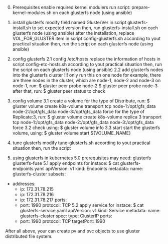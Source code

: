 0. Prerequisites
enable required kernel modulers
run script: prepare-kernel-modules.sh
on each glusterfs node
(using ansible)

1. install glusterfs
modify field named GlusterVer in script glusterfs-install.sh to set expected version
then, run glusterfs-install.sh on each glusterfs node
(using ansible)
after the installation, replace VOL_FOR_GLUSTER item in script config-glusterfs.sh according to yout practical situation 
then, run the script on each glusterfs node
(using ansible)

2. config glusterfs
2.1 config /etc/hosts
replace the information of hosts in script config-etc-hosts.sh according to yout practical situation
then, run the script on each glusterfs node
(using ansible)
2.2 add glusterfs nodes into the glusterfs cluster 
!!! only run this on one node
for example, there are three nodes in the cluster, which are node-1, node-2 and node-3
on node-1, run:
$ gluster peer probe node-2
$ gluster peer probe node-3
after that, run:
$ gluster peer status
to check

3. config volume
3.1 create a volume
for the type of Distribute, run:
$ gluster volume create k8s-volume transport tcp node-1:/opt/gfs_data node-2:/opt/gfs_data node-3:/opt/gfs_data force
for the type of Replicate:3, run:
$ gluster volume create k8s-volume replica 3 transport tcp node-1:/opt/gfs_data node-2:/opt/gfs_data node-3:/opt/gfs_data force
3.2 check
using:
$ gluster volume info
3.3 start
start the glusterfs volume, using:
$ gluster volume start ${VOLUME_NAME}

4. tune glusterfs
modify tune-glusterfs.sh according to yout practical situation
then, run the script

5. using glusterfs in kubernetes 
5.0 prerequisites
may need:
glusterfs
glusterfs-fuse
5.1 apply endpoints
for instace:
$ cat glusterfs-endpoints.yaml
apiVersion: v1
kind: Endpoints
metadata:
  name: glusterfs-cluster
subsets:
- addresses:
  - ip: 172.31.78.215
  - ip: 172.31.78.216
  - ip: 172.31.78.217
  ports:
  - port: 1990
    protocol: TCP
5.2 apply service 
for instace:
$ cat glusterfs-service.yaml
apiVersion: v1
kind: Service
metadata:
  name: glusterfs-cluster
spec:
  type: ClusterIP
  ports:
  - port: 1990
    protocol: TCP
    targetPort: 1990

After all above, your can create pv and pvc objects to use gluster distributed file system.
